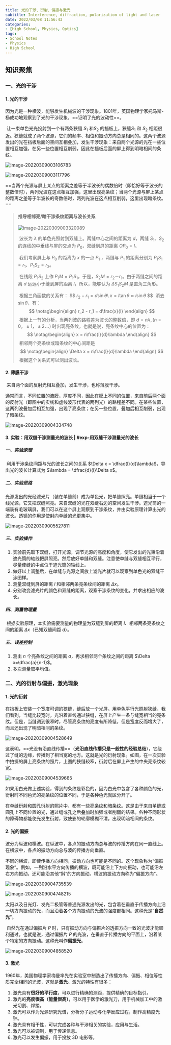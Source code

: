 ```yaml
---
title: 光的干涉、衍射、偏振与激光
subtitle: Interference, diffraction, polarization of light and laser
date: 2022/03/08 11:56:43
categories:
- [High School, Physics, Optics]
tags:
- School Notes
- Physics
- High School
---
```


## 知识聚焦

### 一、光的干涉

#### 1. 光的干涉

​	因为光是一种横波，能够发生机械波的干涉现象。1801年，英国物理学家托马斯-杨成功地观察到了光的干涉现象，==证明了光的波动性==。

​	让一束单色光光投射到一个有两条狭缝 $S_1$ 和$S_2$ 的挡板上，狭缝$S_1$ 和 $S_2$ 相距很近。狭缝就成了两个波源，它们的频率、相位和振动方向总是相同的。这两个波源发出的光在挡板后面的空间互相叠加，发生干涉现象：来自两个光源的光在一些位置相互加强，在另一些位置相互削弱，因此在挡板后面的屏上得到明暗相间的条纹。

![image-20220309003106783](https://raw.githubusercontent.com/PassionPenguin/picgo-database/main/image-20220309003106783.png)

![image-20220309003117796](https://raw.githubusercontent.com/PassionPenguin/picgo-database/main/image-20220309003117796.png)

​	==当两个光源与屏上某点的距离之差等于半波长的偶数倍时（即恰好等于波长的整数倍时），两列光波在这点相互加强，这里出现亮条纹；当两个光源与屏上某点的距离之差等于半波长的奇数倍时，两列光波在这点相互削弱，这里出现暗条纹。==

> #### 推导相邻亮/暗干涉条纹距离与波长关系
>
> ![image-20220309003320089](https://raw.githubusercontent.com/PassionPenguin/picgo-database/main/image-20220309003320089.png)
>
> ​	波长为 $\lambda$ 的单色光照射到双缝上。两缝中心之间的距离为 $d$，两缝 $S_1$、$S_2$ 的连线的中垂线与屏的交点为 $P_0$，双缝到屏的距离 $OP_0 = l$。
>
> ​	我们考察屏上与 $P_0$ 的距离为 $x$ 的一点 $P_1$ ，两缝与 $P_1$ 的距离分别为 $P_1S_1 = r_1$、$P_1S_2 = r_2$。
>
> ​	在线段 $P_1S_2$ 上作 $P_1M = P_1S_1$，于是，$S_2M = r_2 － r_1$。由于两缝之间的距离 $d$ 远远小于缝到屏的距离 $l$，所以，能够认为 $ΔS_1S_2M$ 是直角三角形。
>
> ​	根据三角函数的关系有：
> $$
> $r_2 - r_1 = d\sin{\theta}$\\
> $x = l\tan{\theta} \approx l\sin{\theta}$
> $$
> ​	消去 $\sin{\theta}$，有：
> $$
> \notag\begin{align}
> r_2 - r_1 = d\frac{x}{l}
> \end{align}
> $$
> ​	根据上一节的分析，当两列波的路程差为波长的整数倍，即 $d = n\lambda, (n = 0，\pm1，\pm2\cdots)$ 时出现亮条纹，也就是说，亮条纹中心的位置为：
> $$
> \notag\begin{align}
> x = n\frac{l}{d}\lambda
> \end{align}
> $$
> ​	相邻两个亮条纹或暗条纹的中心间距是
> $$
> \notag\begin{align}
> \Delta x = n\frac{l}{d}\lambda
> \end{align}
> $$
> ​	根据这个关系式可以测出波长。

#### 2. 薄膜干涉

​	来自两个面的反射光相互叠加，发生干涉，也称薄膜干涉。

​	通常而言，不同位置的液膜，厚度不同，因此在膜上不同的位置，来自前后两个面的反射光（即图中的实线和虚线波形代表的两列光）的路程差不同。在某些位置，这两列波叠加后相互加强，出现了亮条纹；在另一些位置，叠加后相互削弱，出现了暗条纹。

![image-20220309004334748](https://raw.githubusercontent.com/PassionPenguin/picgo-database/main/image-20220309004334748.png)

#### 3. 实验：用双缝干涉测量光的波长 | #exp-用双缝干涉测量光的波长

##### 一、实验原理

​	利用干涉条纹间距与光的波长之间的关系 $\Delta x = \dfrac{l}{d}\lambda$，导出光的波长计算式为 $\lambda = \dfrac{d}{l}\Delta x$。

##### 二、实验思路

​	光源发出的光经滤光片（装在单缝前）成为单色光，把单缝照亮。单缝相当于一个线光源，它又把双缝照亮。来自双缝的光在双缝右边的空间发生干涉。遮光筒的一端装有毛玻璃屏，我们可以在这个屏上观察到干涉条纹，并由实验原理计算出光的波长。透镜的作用是使射向单缝的光更集中。

![image-20220309005527811](https://raw.githubusercontent.com/PassionPenguin/picgo-database/main/image-20220309005527811.png)

##### 三、实验操作

1. 实验前先取下双缝，打开光源，调节光源的高度和角度，使它发出的光束沿着遮光筒的轴线把屏照亮。然后放好单缝和双缝。注意使单缝与双缝相互平行，尽量使缝的中点位于遮光筒的轴线上。
2. 做好以上调整后，在单缝与光源之间放上滤光片就可以观察到单色光的双缝干涉图样。
3. 测量双缝到屏的距离 $l$ 和相邻两条亮条纹间的距离 $\Delta x$。
4. 分别改变滤光片的颜色和双缝的距离，观察干涉条纹的变化，并求出相应的波长。

##### 四、测量物理量

​	根据实验原理，本实验需要测量的物理量为双缝到屏的距离 $l$、相邻两条亮条纹之间的距离 $\Delta x$（已知双缝间距 $d$）。

##### 五、误差控制

1. 测出 $n$ 个亮条纹之间的距离 $a$，再求相邻两个条纹之间的距离 $\Delta x=\dfrac{a}{n-1}$。
2. 多次测量取平均值。

### 二、光的衍射与偏振，激光现象

#### 1. 光的衍射

​	在挡板上安装一个宽度可调的狭缝，缝后放一个光屏。用单色平行光照射狭缝，我们看到，当缝比较宽时，光沿着直线通过狭缝，在屏上产生一条与缝宽相当的亮条纹。但是，当缝调到很窄时，尽管亮条纹的亮度有所降低，但是宽度反而增大了，而且还出现了明暗相间的条纹。

![image-20220309004528649](https://raw.githubusercontent.com/PassionPenguin/picgo-database/main/image-20220309004528649.png)

​	这表明，==光没有沿直线传播==（**光沿直线传播只是一般性的经验总结**），它绕过了缝的边缘，传播到了相当宽的地方。这就是光的衍射现象。如图，在一次实验中拍摄的屏上亮条纹的照片，上图的狭缝较窄，衍射后在屏上产生的中央亮条纹较宽。

![image-20220309004539665](https://raw.githubusercontent.com/PassionPenguin/picgo-database/main/image-20220309004539665.png)

​	如果用白光做上述实验，得到的条纹是彩色的，因为白光中包含了各种颜色的光，衍射时不同色光的亮条纹的位置不同，于是各种色光就区分开了。

​	在单缝衍射和圆孔衍射的照片中，都有一些亮条纹和暗条纹。这是由于来自单缝或圆孔上不同位置的光，通过缝或孔之后叠加时加强或者削弱的结果。各种不同形状的障碍物都能使光发生衍射，致使影的轮廓模糊不清，出现明暗相间的条纹。

#### 2. 光的偏振

​	波分为纵波和横波。在纵波中，各点的振动方向总与波的传播方向在同一直线上。在横波中，各点的振动方向总与波的传播方向垂直。

​	不同的横波，即使传播方向相同，振动方向也可能是不同的。这个现象称为“偏振现象”。例如，一列沿水平方向传播的横波，既可能沿上下方向振动，也可能沿左右方向振动，还可能沿其他“斜”的方向振动。横波的振动方向称为“偏振方向”。

![image-20220309004735539](https://raw.githubusercontent.com/PassionPenguin/picgo-database/main/image-20220309004735539.png)

![image-20220309004748215](https://raw.githubusercontent.com/PassionPenguin/picgo-database/main/image-20220309004748215.png)

​	太阳以及日光灯、发光二极管等普通光源发出的光，包含着在垂直于传播方向上沿一切方向振动的光，而且沿着各个方向振动的光波的强度都相同。这种光是“**自然光**”。

​	自然光在通过偏振片 $P$ 时，只有振动方向与偏振片的透振方向一致的光波才能顺利通过。也就是说，通过偏振片 $P$ 的光波，在垂直于传播方向的平面上，沿着某个特定的方向振动。这种光叫作**偏振光**。

![image-20220309004858520](https://raw.githubusercontent.com/PassionPenguin/picgo-database/main/image-20220309004858520.png)

#### 3. 激光

​	1960年，美国物理学家梅曼率先在实验室中制造出了传播方向、偏振、相位等性质完全相同的光波，这就是**激光**。激光的特性有很多：

1. 激光具有**很好的平行度**，可以进行精确的测距，提供精确的目标指引。
2. 激光的**亮度很高（能量很高）**，可以用于医学的激光刀，用于机械加工中的激光切割、焊接。
3. 激光可以作为光源研究光谱，分析分子运动与化学反应过程，制作高精度光钟。
4. 激光具有相干性，可以完成各种与干涉相关的实验，应用与生活。
5. 激光可以被调制，用于传递信息。
6. 激光可以发生偏振，用于投放 3D 电影等。
